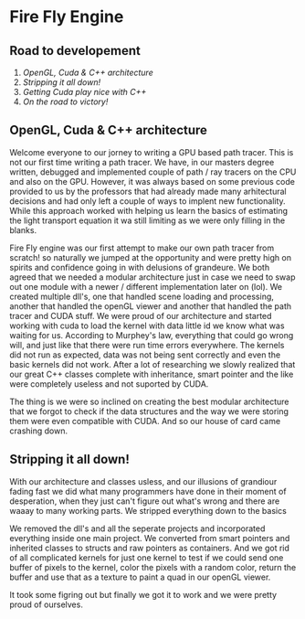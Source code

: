 # Fire Fly Engine   

## Road to developement
1. _OpenGL, Cuda & C++ architecture_
2. _Stripping it all down!_
3. _Getting Cuda play nice with C++_
4. _On the road to victory!_

## OpenGL, Cuda & C++ architecture

Welcome everyone to our jorney to writing a GPU based path tracer. This is not our first time writing a path tracer. We have, in our masters degree written, debugged and implemented couple of path / ray tracers on the CPU and also on the GPU. However, it was always based on some previous code provided to us by the professors that had already made many arhitectural decisions and had only left a couple of ways to implent new functionality. While this approach worked with helping us learn the basics of estimating the light transport equation it wa still limiting as we were only filling in the blanks.


Fire Fly engine was our first attempt to make our own path tracer from scratch! so naturally we jumped at the opportunity and were pretty high on spirits and confidence going in with delusions of grandeure. We both agreed that we needed a modular architecture just in case we need to swap out one module with a newer / different implementation later on (lol). We created multiple dll's, one that handled scene loading and processing, another that handled the openGL viewer and another that handled the path tracer and CUDA stuff. We were proud of our architecture and started working with cuda to load the kernel with data little id we know what was waiting for us. According to Murphey's law, everything that could go wrong will, and just like that there were run time errors everywhere. The kernels did not run as expected, data was not being sent correctly and even the basic kernels did not work. After a lot of researching we slowly realized that our great C++ classes complete with inheritance, smart pointer and the like were completely useless and not suported by CUDA. 

The thing is we were so inclined on creating the best modular architecture that we forgot to check if the data structures and the way we were storing them were even compatible with CUDA. And so our house of card came crashing down.

## Stripping it all down!

With our architecture and classes usless, and our illusions of grandiour fading fast we did what many programmers have done in their moment of desperation, when they just can't figure out what's wrong and there are waaay to many working parts. We stripped everything down to the basics

We removed the dll's and all the seperate projects and incorporated everything inside one main project. We converted from smart pointers and inherited classes to structs and raw pointers as containers. And we got rid of all complicated kernels for just one kernel to test if we could send one buffer of pixels to the kernel, color the pixels with a random color, return the buffer and use that as  a texture to paint a quad in our openGL viewer.

It took some figring out but finally we got it to work and we were pretty proud of ourselves.

